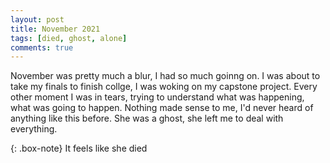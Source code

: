 ```yaml
---
layout: post
title: November 2021
tags: [died, ghost, alone]
comments: true
---
```

November was pretty much a blur, I had so much goinng on. I was about to take my finals to finish collge, I was woking on my capstone project. Every other moment I was in tears, trying to understand what was happening, what was going to happen. Nothing made sense to me, I'd never heard of anything like this before. She was a ghost, she left me to deal with everything. 

{: .box-note}
It feels like she died
